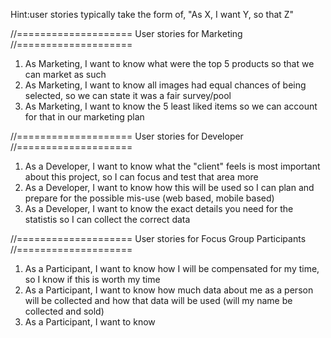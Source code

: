 Hint:user stories typically take the form of, "As X, I want Y, so that Z"

//====================
User stories for Marketing
//====================
1. As Marketing, I want to know what were the top 5 products so that we can market as such
2. As Marketing, I want to know all images had equal chances of being selected, so we can state it was a fair survey/pool
3. As Marketing, I want to know the 5 least liked items so we can account for that in our marketing plan 


//====================
User stories for Developer
//====================
1. As a Developer, I want to know what the "client" feels is most important about this project, so I can focus and test that area more
2. As a Developer, I want to know how this will be used so I can plan and prepare for the possible mis-use (web based, mobile based)
3. As a Developer, I want to know the exact details you need for the statistis so I can collect the correct data


//====================
User stories for Focus Group Participants
//====================
1. As a Participant, I want to know how I will be compensated for my time, so I know if this is worth my time
2. As a Participant, I want to know how much data about me as a person will be collected and how that data will be used (will my name be collected and sold)
3. As a Participant, I want to know 


